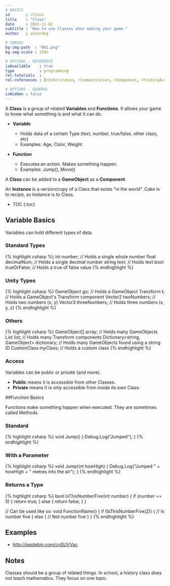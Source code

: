 ```yaml
---
# BASICS
id       : rClass
title    : "Class"
date     : 2015-11-02
subtitle : "How to use Classes when making your game."
author   : aStardog

# IMAGES
bg-img-path  : "001.png"
bg-img-scale : 150%

# OPTIONS - REFERENCE
isAvailable    : true
type           : programming
rel-tutorials  : 
rel-references : [rInheritance, rCommunication, rComponent, rFindingAccessing, rInterfaces]

# OPTIONS - GENERAL
isHidden : false
---
```

A **Class** is a group of related **Variables** and **Functions**. It allows your game to know what something is and what it can do.

* **Variable**
  * Holds data of a certain Type (text, number, true/false, other class, etc)
  * Examples: Age, Color, Weight

* **Function**
  * Executes an action. Makes something happen.
  * Examples: Jump(), Move()

A **Class** can be added to a **GameObject** as a **Component**.

An **Instance** is a version/copy of a Class that exists "in the world". Cake is to recipe, as Instance is to Class.

* TOC
{:toc}

## Variable Basics

Variables can hold different types of data.

### Standard Types

{% highlight csharp %}
int number;       // Holds a single whole number
float decimalNum; // Holds a single decimal number
string text;      // Holds text
bool trueOrFalse; // Holds a true of false value
{% endhighlight %}

### Unity Types

{% highlight csharp %}
GameObject go;        // Holds a GameObject
Transform t;          // Holds a GameObject's Transform component
Vector2 twoNumbers;   // Holds two numbers (x, y)
Vector3 threeNumbers; // Holds three numbers (x, y, z)
{% endhighlight %}

### Others

{% highlight csharp %}
GameObject[] array;                        // Holds many GameObjects
List<Transform> list;                      // Holds many Transform components
Dictionary<string, GameObject> dictionary; // Holds many GameObjects found using a string ID
CustomClass myClass;                       // Holds a custom class
{% endhighlight %}

### Access

Variables can be public or private (and more).

* **Public** means it is accessible from other Classes.
* **Private** means it is only accessible from inside its own Class.

##Function Basics

Functions make something happen when executed. They are sometimes called Methods.

### Standard

{% highlight csharp %}
void Jump()
{
    Debug.Log("Jumped");
}
{% endhighlight %}

### With a Parameter

{% highlight csharp %}
void Jump(int howHigh)
{
    Debug.Log("Jumped " + howHigh + " metres into the air");
}
{% endhighlight %}

### Returns a Type

{% highlight csharp %}
bool IsThisNumberFive(int number)
{
    if (number == 5)
    {
        return true;
    }
    else
    {
        return false;
    }
}

// Can be used like so:
void FunctionName()
{
    if (IsThisNumberFive(2))
    {
        // Is number five
    }
    else
    {
        // Not number five
    }
}
{% endhighlight %}

## Examples

* http://pastebin.com/cnSUVVac

## Notes

Classes should be a group of related things. In school, a history class does not teach mathematics. They focus on one topic.